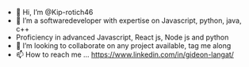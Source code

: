 - 👋 Hi, I’m @Kip-rotich46
- 👀 I’m a softwaredeveloper with expertise on Javascript, python, java, c++
- Proficiency in advanced Javascript, React js, Node js and python
- 💞️ I’m looking to collaborate on any project available, tag me along
- 📫 How to reach me ...  https://www.linkedin.com/in/gideon-langat/

<!---
Kip-rotich46/Kip-rotich46 is a ✨ special ✨ repository because its `README.md` (this file) appears on your GitHub profile.
You can click the Preview link to take a look at your changes.
--->
